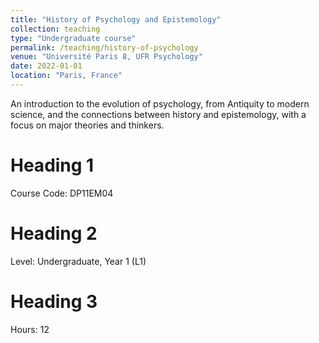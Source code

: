 ```yaml
---
title: "History of Psychology and Epistemology"
collection: teaching
type: "Undergraduate course"
permalink: /teaching/history-of-psychology
venue: "Université Paris 8, UFR Psychology"
date: 2022-01-01
location: "Paris, France"
---
```


An introduction to the evolution of psychology, from Antiquity to modern science, and the connections between history and epistemology, with a focus on major theories and thinkers.

Heading 1
======
Course Code: DP11EM04

Heading 2
======
Level: Undergraduate, Year 1 (L1)

Heading 3
======
Hours: 12
